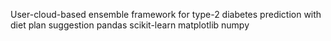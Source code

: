 
User-cloud-based ensemble framework for type-2 diabetes prediction with 
diet plan suggestion
pandas
scikit-learn
matplotlib
numpy

